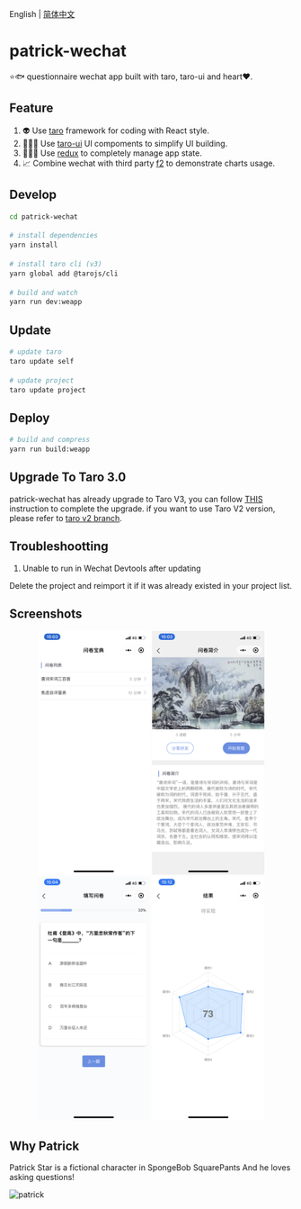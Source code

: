 English | [简体中文](./README.zh-CN.md)

# patrick-wechat

⭐️🐟 questionnaire wechat app built with taro, taro-ui and heart❤️.

## Feature

1. 👽 Use [taro](https://github.com/NervJS/taro) framework for coding with React style.
2. 👨🏻‍💻 Use [taro-ui](https://github.com/NervJS/taro-ui) UI compoments to simplify UI building.
3. 👩🏻‍💻 Use [redux](https://github.com/reduxjs/redux) to completely manage app state.
4. 📈 Combine wechat with third party [f2](https://github.com/antvis/f2) to demonstrate charts usage.

## Develop

```bash
cd patrick-wechat

# install dependencies
yarn install

# install taro cli (v3)
yarn global add @tarojs/cli

# build and watch
yarn run dev:weapp
```

## Update

```bash
# update taro
taro update self

# update project
taro update project
```

## Deploy

```bash
# build and compress
yarn run build:weapp
```

## Upgrade To Taro 3.0

patrick-wechat has already upgrade to Taro V3, you can follow [THIS](https://taro-docs.jd.com/taro/docs/migration) instruction to complete the upgrade.
if you want to use Taro V2 version, please refer to [taro v2 branch](https://github.com/kennylbj/patrick-wechat/tree/taro-v2).

## Troubleshootting

1. Unable to run in Wechat Devtools after updating

  Delete the project and reimport it if it was already existed in your project list.

## Screenshots

<div align="center">
  <img src="./screenshots/index.png" width="200" />
  <img src="./screenshots/introduce.png" width="200" />
  <img src="./screenshots/questionnaire.png" width="200" />
  <img src="./screenshots/result.png" width="200" />
</div>

## Why Patrick

Patrick Star is a fictional character in SpongeBob SquarePants And he loves asking questions!

![patrick](https://upload.wikimedia.org/wikipedia/en/thumb/3/33/Patrick_Star.svg/1200px-Patrick_Star.svg.png)